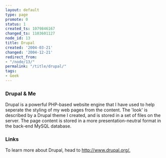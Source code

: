 ```yaml
---
layout: default
type: page
promote: 0
status: 1
created_ts: 1079846167
changed_ts: 1103601127
node_id: 13
title: Drupal
created: '2004-03-21'
changed: '2004-12-21'
redirect_from:
- "/node/13/"
permalink: "/title/drupal/"
tags:
- Geek
---
```

###  Drupal & Me
Drupal is a powerful PHP-based website engine that I have used to help seperate the styling of my web pages from the content.  The 'look' is described by a Drupal theme I created, and is stored in a set of files on the server.  The page content is stored in a more presentation-neutral format in the back-end MySQL database.

###  Links
To learn more about Drupal, head to <http://www.drupal.org/.>
